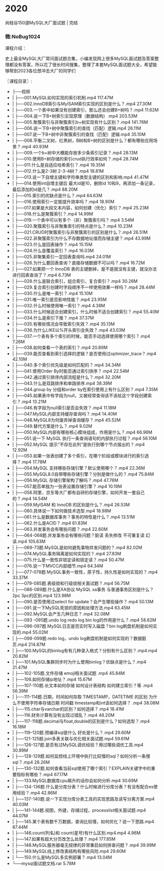 # 2020
尚硅谷150道MySQL大厂面试题 | 完结
### 微:NoBug1024 


课程介绍：

史上最全MySQL大厂常问面试题合集，小编发现网上很多MySQL面试题及答案整理都没有答案，所以花了很长时间搜集，整理了本套MySQL面试题大全，希望能够帮到2023各位想冲击大厂的同学们


〖课程目录〗:

- ├──视频  
- |   ├──001.MySQL如何实现的索引机制.mp4  117.47M
- |   ├──002.InnoDB索引与MyISAM索引实现的区别是什么？.mp4  27.30M
- |   ├──003.一个表中如果没有创建索引，那么还会创建B+树吗？.mp4  11.62M
- |   ├──004.说一下B+树索引实现原理（数据结构）.mp4  203.53M
- |   ├──005.聚簇索引与非聚簇索引b+树实现有什么区别？.mp4  141.76M
- |   ├──006.说一下B+树中聚簇索引的查找（匹配）逻辑.mp4  26.11M
- |   ├──007.说一下B+树中非聚簇索引的查找（匹配）逻辑.mp4  35.10M
- |   ├──008.平衡二叉树，红黑树，B树和B+树的区别是什么？都有哪些应用场景？.mp4  40.93M
- |   ├──009.一个b+树中大概能存放多少条索引记录？.mp4  28.13M
- |   ├──010.使用B+树存储的索引crud执行效率如何？.mp4  28.74M
- |   ├──011.什么是自适应哈希索引？.mp4  19.35M
- |   ├──012.什么是2-3树 2-3-4树？.mp4  18.81M
- |   ├──013.说一下自增主键和字符串类型主键的区别和影响.mp4  41.47M
- |   ├──014.使用int自增主键后 最大id是10，删除id 10和9，再添加一条记录，最后添加的id是几？.mp4  88.20M
- |   ├──015.索引的优缺点是什么？.mp4  64.63M
- |   ├──016.使用索引一定能提升效率吗？.mp4  18.90M
- |   ├──017.如果是大段文本内容，如何创建（优化）索引？.mp4  25.23M
- |   ├──018.什么是聚簇索引？.mp4  14.99M
- |   ├──019.一个表中可以有多个（非）聚簇索引吗？.mp4  3.54M
- |   ├──020.聚簇索引与非聚集索引的特点是什么？.mp4  10.23M
- |   ├──021.CRUD时聚簇索引与非聚簇索引的区别是什么？.mp4  26.51M
- |   ├──022.非聚簇索引为什么不存数据地址值而存储主键？.mp4  43.99M
- |   ├──023.什么是回表操作？.mp4  15.15M
- |   ├──024.什么是覆盖索引？.mp4  16.03M
- |   ├──025.非聚集索引一定回表查询吗.mp4  24.01M
- |   ├──026.为什么要回表查询？直接存储数据不可以吗？.mp4  16.72M
- |   ├──027.如果把一个 InnoDB 表的主键删掉，是不是就没有主键，就没办法进行回表查询了？.mp4  6.73M
- |   ├──028.什么是联合索引，组合索引，复合索引？.mp4  30.26M
- |   ├──029.复合索引创建时字段顺序不一样使用效果一样吗？.mp4  28.44M
- |   ├──030.什么是唯一索引？.mp4  15.10M
- |   ├──031.唯一索引是否影响性能？.mp4  23.95M
- |   ├──032.什么时候使用唯一索引？.mp4  4.38M
- |   ├──033.什么时候适合创建索引，什么时候不适合创建索引？.mp4  55.40M
- |   ├──034.什么是索引下推？.mp4  37.37M
- |   ├──035.有哪些情况会导致索引失效？.mp4  35.13M
- |   ├──036.为什么LIKE以%开头索引会失效？.mp4  43.03M
- |   ├──037.一个表有多个索引的时候，能否手动选择使用哪个索引？.mp4  7.26M
- |   ├──038.如何查看一个表的索引？.mp4  20.89M
- |   ├──039.能否查看到索引选择的逻辑？是否使用过optimizer_trace？.mp4  42.10M
- |   ├──040.多个索引优先级是如何匹配的？.mp4  34.34M
- |   ├──041.使用Order By时能否通过索引排序？.mp4  22.54M
- |   ├──042.通过索引排序内部流程是什么？.mp4  32.20M
- |   ├──043.什么是双路排序和单路排序.mp4  38.39M
- |   ├──044.group by 分组和order by在索引使用上有什么区别？.mp4  7.35M
- |   ├──045.如果表中有字段为null，又被经常查询该不该给这个字段创建索引？.mp4  13.21M
- |   ├──046.有字段为null索引是否会失效？.mp4  11.18M
- |   ├──047.MySQL内部支持缓存查询吗？.mp4  14.40M
- |   ├──048.MySQL8为何废弃掉查询缓存？.mp4  45.52M
- |   ├──049.替代方案是什么？.mp4  9.02M
- |   ├──050.MySQL内部有哪些核心模块组成，作用是什么？.mp4  66.96M
- |   ├──051.说一下 MySQL 执行一条查询语句的内部执行过程？.mp4  56.10M
- |   ├──052.MySQL 提示“不存在此列”是执行到哪个节点报出的？.mp4  12.92M
- |   ├──053.如果一张表创建了多个索引，在哪个阶段或模块进行的索引选择？.mp4  17.78M
- |   ├──054.MySQL 支持哪些存储引擎？默认使用哪个？.mp4  22.36M
- |   ├──055.MySQL8.0自带哪些存储引擎？分别是做什么的？.mp4  75.84M
- |   ├──056.MySQL 存储引擎架构了解吗？.mp4  47.76M
- |   ├──057.能否单独为一张表设置存储引擎？.mp4  10.19M
- |   ├──058.阿里、京东等大厂都有自研的存储引擎，如何开发一套自己的？.mp4  14.54M
- |   ├──059.MyISAM 和 InnoDB 的区别是什么？.mp4  26.53M
- |   ├──060.具体说一下如何做技术选型.mp4  18.98M
- |   ├──061.什么是数据库事务？事务的特性是什么？.mp4  13.51M
- |   ├──062.什么是ACID？.mp4  61.83M
- |   ├──063.并发事务会有哪些问题？.mp4  22.60M
- |   ├──064-068题.并发事务会有哪些问题？脏读  丢失修改 不可重复读 幻读.mp4  105.63M
- |   ├──069-73题.MySQL是如何避免事物并发问题的？.mp4  82.02M
- |   ├──074.MySQL事务隔离是如何实现的？.mp4  27.83M
- |   ├──075.什么是一致性非锁定读和锁定读？.mp4  50.47M
- |   ├──076.说一下MVCC内部细节.mp4  64.34M
- |   ├──077-078题.MySQL事务一致性，原子性，持久性是如何实现的？.mp4  33.37M
- |   ├──079-085题.表级锁和行级锁相关面试题？.mp4  56.75M
- |   ├──086-089题.什么是XA协议 MySQL xa事务 与普通事务区别是什么？2pc 3pc的区别.mp4  123.98M
- |   ├──090.是否使用过select for update？会产生哪些操作？.mp4  50.13M
- |   ├──091.说一下MySQL死锁的原因和处理方法.mp4  63.45M
- |   ├──092.MySQL会产生几种日志？.mp4  32.08M
- |   ├──093 -095题.undo log redo log bin log的作用是什么？.mp4  58.82M
- |   ├──096-097题.MySQL日志是否实时写入磁盘？bin log刷盘机制是如何实现的.mp4  55.02M
- |   ├──098-099题.redo log，undo log刷盘机制是如何实现的？数据脏页.mp4  214.87M
- |   ├──100.MySQL的binlog有有几种录入格式？分别有什么区别？.mp4.mp4  20.82M
- |   ├──101.MySQL集群同步时为什么使用binlog？优缺点是什么？.mp4  21.47M
- |   ├──102-105题.文件存储 emoji相关面试题 .mp4  45.84M
- |   ├──106.如何存储ip地址？.mp4  15.67M
- |   ├──107-110题.长文本如何存储 如何设计表结构 如何建立索引？等 .mp4  56.39M
- |   ├──111-114题.日期，时间如何存取 TIMESTAMP，DATETIME 的区别 为什么不使用字符串存储日期 时间戳 timestamp和int该如何选择？ .mp4  38.08M
- |   ├──115.char与varchar的区别？如何选择？.mp4  18.41M
- |   ├──116.财务计算有没有出现过错乱？.mp4  48.20M
- |   ├──117-118题.decimal与float,double的区别是什么？如何选型？.mp4  16.18M
- |   ├──119-120题.预编译sql是什么 好处是什么？.mp4  29.60M
- |   ├──121-125题.join多表关联与优化相关面试题.mp4  59.61M
- |   ├──126-127题.是否有过MySQL调优经验？用过哪些调优工具.mp4  30.89M
- |   ├──128-129题.如何监控线上环境中执行比较慢的sql？如何分析一条慢sql？.mp4  28.26M
- |   ├──130-132题.如何查看当前sql使用了哪个索引？EXPLAIN关键字中的重要指标有哪些？.mp4  67.17M
- |   ├──133.MySQL数据库cpu飙升的话你会如何分析.mp4  30.69M
- |   ├──134-136题.什么是分库分表？什么时候进行分库分表？有没有配合es使用经验？.mp4  42.86M
- |   ├──137-140题.说一下实现分库分表工具的实现思路及读写分离方案.mp4  40.03M
- |   ├──141-144题.视图，外键，存储过程，processlist相关面试题.mp4  44.07M
- |   ├──145.某个表有数千万数据，查询比较慢，如何优化？说一下思路.mp4  87.44M
- |   ├──146.count(列名)和 count(星号)有什么区别.mp4.mp4  4.96M
- |   ├──147.如果有超大分页改怎么处理？.mp4  177.85M
- |   ├──148.MySQL服务器毫无规律的异常重启如何排查问题？.mp4  39.99M
- |   ├──149.MySQL线上修改表结构有哪些风险.mp4  29.60M
- |   └──150.什么是MySQL多实例部署？.mp4  13.04M
- └──mysql面试题文档.rar  5.78M
